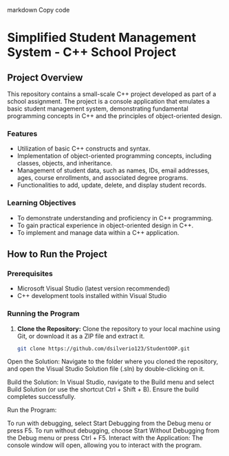 markdown
Copy code
# Simplified Student Management System - C++ School Project

## Project Overview
This repository contains a small-scale C++ project developed as part of a school assignment. The project is a console application that emulates a basic student management system, demonstrating fundamental programming concepts in C++ and the principles of object-oriented design.

### Features
- Utilization of basic C++ constructs and syntax.
- Implementation of object-oriented programming concepts, including classes, objects, and inheritance.
- Management of student data, such as names, IDs, email addresses, ages, course enrollments, and associated degree programs.
- Functionalities to add, update, delete, and display student records.

### Learning Objectives
- To demonstrate understanding and proficiency in C++ programming.
- To gain practical experience in object-oriented design in C++.
- To implement and manage data within a C++ application.

## How to Run the Project

### Prerequisites
- Microsoft Visual Studio (latest version recommended)
- C++ development tools installed within Visual Studio

### Running the Program
1. **Clone the Repository:**
   Clone the repository to your local machine using Git, or download it as a ZIP file and extract it.
   ```bash
   git clone https://github.com/dsilverio123/StudentOOP.git
Open the Solution:
Navigate to the folder where you cloned the repository, and open the Visual Studio Solution file (.sln) by double-clicking on it.

Build the Solution:
In Visual Studio, navigate to the Build menu and select Build Solution (or use the shortcut Ctrl + Shift + B). Ensure the build completes successfully.

Run the Program:

To run with debugging, select Start Debugging from the Debug menu or press F5.
To run without debugging, choose Start Without Debugging from the Debug menu or press Ctrl + F5.
Interact with the Application:
The console window will open, allowing you to interact with the program.
